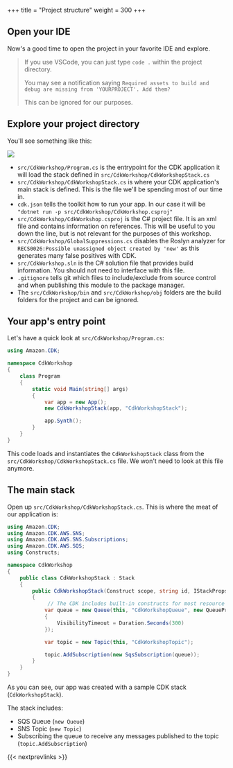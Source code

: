 +++
title = "Project structure"
weight = 300
+++

## Open your IDE

Now's a good time to open the project in your favorite IDE and explore.

> If you use VSCode, you can just type `code .` within the project directory.
>
> You may see a notification saying `Required assets to build and debug are missing from 'YOURPROJECT'. Add them?`
>
> This can be ignored for our purposes.

## Explore your project directory

You'll see something like this:

![](./structure.png)

* `src/CdkWorkshop/Program.cs` is the entrypoint for the CDK application it will load the stack defined in `src/CdkWorkshop/CdkWorkshopStack.cs`
* `src/CdkWorkshop/CdkWorkshopStack.cs` is where your CDK application's main stack is defined. This is the file we'll be spending most of our time in.
* `cdk.json` tells the toolkit how to run your app. In our case it will be `"dotnet run -p src/CdkWorkshop/CdkWorkshop.csproj"`
* `src/CdkWorkshop/CdkWorkshop.csproj` is the C# project file. It is an xml file and contains information on references. This will be useful to you down the line, but is not relevant for the purposes of this workshop.
* `src/CdkWorkshop/GlobalSuppressions.cs` disables the Roslyn analyzer for `RECS0026:Possible unassigned object created by 'new'` as this generates many false positives with CDK.
* `src/CdkWorkshop.sln` is the C# solution file that provides build information. You should not need to interface with this file.
* `.gitignore` tells git which files to include/exclude
  from source control and when publishing this module to the package manager.
* The `src/CdkWorkshop/bin` and `src/CdkWorkshop/obj` folders are the build folders for the project and can be ignored.

## Your app's entry point

Let's have a quick look at `src/CdkWorkshop/Program.cs`:

```c#
using Amazon.CDK;

namespace CdkWorkshop
{
    class Program
    {
        static void Main(string[] args)
        {
            var app = new App();
            new CdkWorkshopStack(app, "CdkWorkshopStack");

            app.Synth();
        }
    }
}
```

This code loads and instantiates the `CdkWorkshopStack` class from the
`src/CdkWorkshop/CdkWorkshopStack.cs` file. We won't need to look at this file anymore.

## The main stack

Open up `src/CdkWorkshop/CdkWorkshopStack.cs`. This is where the meat of our application
is:

```cs
using Amazon.CDK;
using Amazon.CDK.AWS.SNS;
using Amazon.CDK.AWS.SNS.Subscriptions;
using Amazon.CDK.AWS.SQS;
using Constructs;

namespace CdkWorkshop
{
    public class CdkWorkshopStack : Stack
    {
        public CdkWorkshopStack(Construct scope, string id, IStackProps props = null) : base(scope, id, props)
        {
             // The CDK includes built-in constructs for most resource types, such as Queues and Topics.
            var queue = new Queue(this, "CdkWorkshopQueue", new QueueProps
            {
                VisibilityTimeout = Duration.Seconds(300)
            });

            var topic = new Topic(this, "CdkWorkshopTopic");

            topic.AddSubscription(new SqsSubscription(queue));
        }
    }
}
```

As you can see, our app was created with a sample CDK stack
(`CdkWorkshopStack`).

The stack includes:

- SQS Queue (`new Queue`)
- SNS Topic (`new Topic`)
- Subscribing the queue to receive any messages published to the topic (`topic.AddSubscription`)

{{< nextprevlinks >}}